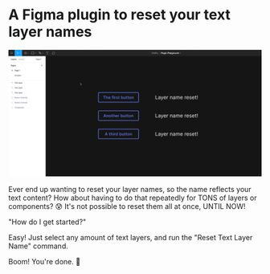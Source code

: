 # A Figma plugin to reset your text layer names

![GIF example](/Artwork/artwork.gif)

Ever end up wanting to reset your layer names, so the name reflects your text content? How about having to do that repeatedly for TONS of layers or components? 😰  It's not possible to reset them all at once, UNTIL NOW!

"How do I get started?"

Easy! Just select any amount of text layers, and run the "Reset Text Layer Name" command. 

Boom! You're done. 🎉
